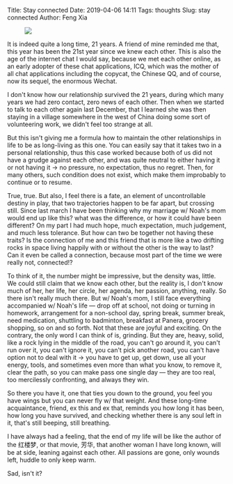 Title: Stay connected
Date: 2019-04-06 14:11
Tags: thoughts
Slug: stay connected
Author: Feng Xia

<figure class="col s12">
  <img src="{{SITEURL}}/images/fanghua.jpeg"/>
</figure>


It is indeed quite a long time, 21 years. A friend of mine reminded me
that, this year has been the 21st year since we knew each other. This
is also the age of the internet chat I would say, because we met each
other online, as an early adopter of these chat applications, ICQ,
which was the mother of all chat applications including the copycat,
the Chinese QQ, and of course, now its sequel, the enormous Wechat. 

I don't know how our relationship survived the 21 years, during which
many years we had zero contact, zero news of each other. Then when we
started to talk to each other again last December, that I learned she
was then staying in a village somewhere in the west of China doing
some sort of volunteering work, we didn't feel too strange at all.

But this isn't giving me a formula how to maintain the other
relationships in life to be as long-living as this one. You can easily
say that it takes two in a personal relationship, thus this case
worked because both of us did not have a grudge against each other,
and was quite neutral to either having it or not having it &rarr; no
pressure, no expectation, thus no regret.  Then, for many others, such
condition does not exist, which make them improbably to continue or to
resume.

True, true. But also, I feel there is a fate, an element of
uncontrollable destiny in play, that two trajectories happen to be far
apart, but crossing still. Since last march I have been thinking why
my marriage w/ Noah's mom would end up like this? what was the
difference, or how it could have been different? On my part I had much
hope, much expectation, much judgement, and much less tolerance. But
how can two be together not having these traits? Is the connection of
me and this friend that is more like a two drifting rocks in space
living happily with or without the other is the way to last? Can it
even be called a connection, because most part of the time we were
really not, connected!?

To think of it, the number might be impressive, but the density was,
little. We could still claim that we know each other, but the reality
is, I don't know much of her, her life, her circle, her agenda, her
passion, anything, really. So there isn't really much there. But w/
Noah's mom, I still face everything accompanied w/ Noah's life &mdash;
drop off at school, not doing or turning in homework, arrangement for
a non-school day, spring break, summer break, need medication,
shuttling to badminton, breakfast at Panera, grocery shopping, so on
and so forth. Not that these are joyful and exciting. On the contrary,
the only word I can think of is, grinding. But they are, heavy, solid,
like a rock lying in the middle of the road, you can't go around it,
you can't run over it, you can't ignore it, you can't pick another
road, you can't have option not to deal with it &rarr; you have to get
up, get down, use all your energy, tools, and sometimes even more than
what you know, to remove it, clear the path, so you can make pass one
single day &mdash; they are too real, too mercilessly confronting, and
always they win.

So there you have it, one that ties you down to the ground, you feel
you have wings but you can never fly w/ that weight. And these
long-time acquaintance, friend, ex this and ex that, reminds you how
long it has been, how long you have survived, and checking whether
there is any soul left in it, that's still beeping, still breathing.

I have always had a feeling, that the end of my life will be like the
author of the 红楼梦, or that movie, 芳华, that another woman I have
long known, will be at side, leaning against each other. All passions
are gone, only wounds left, huddle to only keep warm.

Sad, isn't it?
